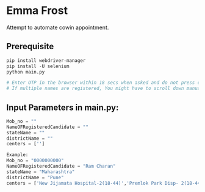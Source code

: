 # Emma Frost

Attempt to automate cowin appointment.

## Prerequisite
```python
pip install webdriver-manager
pip install -U selenium
python main.py
```
```python
# Enter OTP in the browser within 18 secs when asked and do not press confirm OTP button.
# If multiple names are registered, You might have to scroll down manually.
```


## Input Parameters in main.py:
```python
Mob_no = ""
NameOFRegisteredCandidate = ""
stateName = ""
districtName = ""
centers = ['']

Example:
Mob_no = "0000000000"
NameOFRegisteredCandidate = "Ram Charan"
stateName = "Maharashtra"
districtName = "Pune"
centers = ['New Jijamata Hospital-2(18-44)','Premlok Park Disp- 2(18-44)',' New Bhosari (18-44)']
```
